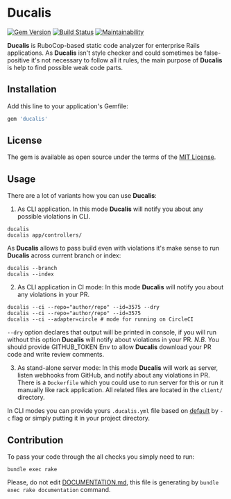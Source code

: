 # Ducalis

[![Gem Version](https://badge.fury.io/rb/ducalis.svg)](https://badge.fury.io/rb/ducalis)
[![Build Status](https://travis-ci.org/ignat-z/ducalis.svg?branch=master)](https://travis-ci.org/ignat-z/ducalis)
[![Maintainability](https://api.codeclimate.com/v1/badges/d03d4e567e8728d2c58b/maintainability)](https://codeclimate.com/github/ignat-z/ducalis/maintainability)

__Ducalis__ is RuboCop-based static code analyzer for enterprise Rails applications.
As __Ducalis__ isn't style checker and could sometimes be false-positive it's not
necessary to follow all it rules, the main purpose of __Ducalis__ is help to find
possible weak code parts.

## Installation

Add this line to your application's Gemfile:

```ruby
gem 'ducalis'
```

## License

The gem is available as open source under the terms of the [MIT License](https://opensource.org/licenses/MIT).

## Usage

There are a lot of variants how you can use __Ducalis__:

1. As CLI application. In this mode __Ducalis__ will notify you about any
possible violations in CLI.
```
ducalis
ducalis app/controllers/
```
As __Ducalis__ allows to pass build even with violations it's make sense to run
__Ducalis__ across current branch or index:
```
ducalis --branch
ducalis --index
```

2. As CLI application in CI mode: In this mode __Ducalis__ will notify you about
any violations in your PR.
```
ducalis --ci --repo="author/repo" --id=3575 --dry
ducalis --ci --repo="author/repo" --id=3575
ducalis --ci --adapter=circle # mode for running on CircleCI
```
`--dry` option declares that output will be printed in console, if you will run
without this option __Ducalis__ will notify about violations in your PR.
_N.B._ You should provide GITHUB_TOKEN Env to allow __Ducalis__ download your PR
code and write review comments.

3. As stand-alone server mode: In this mode __Ducalis__ will work as server,
listen webhooks from GitHub, and notify about any violations in PR. There is a
`Dockerfile` which you could use to run server for this or run it manually like
rack application. All related files are located in the `client/` directory.

In CLI modes you can provide yours `.ducalis.yml` file based on
[default](https://github.com/ignat-z/ducalis/blob/master/config/.ducalis.yml) by
`-c` flag or simply putting it in your project directory.

## Contribution

To pass your code through the all checks you simply need to run:

```
bundle exec rake
```

Please, do not edit
[DOCUMENTATION.md](<https://github.com/ignat-z/ducalis/blob/master/DOCUMENTATION.md>),
this file is generating by `bundle exec rake documentation` command.
